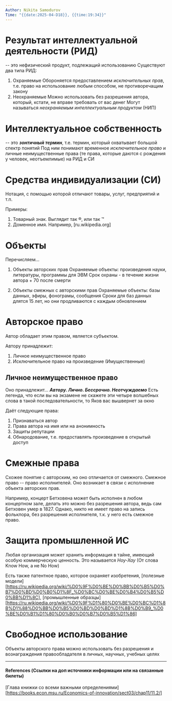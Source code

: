 ```yaml
---
Author: Nikita Samodurov
Time: "{{date:2025-04-D18}}, {{time:19:34}}"
---
```


# Результат интеллектуальной деятельности (РИД)
-- это нефизический продукт, подлежащий использованию
Существуют два типа РИД:
1. Охраняемые 
   Обороняется предоставлением *исключительных прав*, т.е. право на использование любым способом, не противоречащим закону
2. Неохраняемые
   Можно использовать без разрешения автора, который, кстати, не вправе требовать от вас денег
   Могут называться *неохраняемым интеллектуальным продуктом* (НИП)

# Интеллектуальное собственность
-- это ***зонтичный термин***, т.е. термин, который охватывает большой спектр понятий
 Под ним понимают временное *исключительное право* и личные неимущественные права (те права, которые даются с рождения у человек, неотъемлимые) на РИД и СИ
# Средства индивидуализации (СИ) 
Нотация, с помощью которой отличают товары, услуг, предприятий и т.п.

Примеры:
1. Товарный знак.
   Выглядит так ®, или так ™
2. Доменное имя.
   Например, [ru.wikipedia.org]

# Объекты
Перечисляем...

1. Объекты авторских прав
Охраняемые объекты: произведения науки, литературы, программы для ЭВМ
Cрок охраны - в течение жизни автора + 70 после смерти

2. Объекты смежных с авторскими прав
Охраняемые объекты: базы данных, эфиры, фонограмы, сообщения
Сроки для баз данных длятся 15 лет, но они продливаются с каждым обновлением

# Авторское право
Автор обладает этим правом, является субъектом.

Автору принадлежит:
1. Личное неимущественное право
2. Исключительное право на произведение (Имущественные)
## Личное неимущественное право
Оно принадлежит...
***Автору. Лично. Бессрочно. Неотчуждаемо***
Есть легенда, что если вы на экзамене не скажете эти четыре волшебных слова в такой последовательности, то Яков вас вышвернет за окно

Даёт следующие права:
1. Признаваться автор
2. Права автора на имя или на анонимность
3. Защиты репутации
4. Обнародование, т.е. предоставлять произведение в открытый доступ

# Смежные права

Схожее понятие с авторским, но оно отличается от смежного.
Смежное право -- право исполнителей.
Оно возникает в связи с исполнение объекта авторских прав.

Например, концерт Бетховена может быть исполнен в любом концертном зале, делать это можно без разрешения автора, ведь сам Бетховен умер в 1827.
Однако, никто не имеет право на запись фольклора, без разрешения исполнителя, т.к. у него есть смежное право.

# Защита промышленной ИС
Любая организация может хранить информация в тайне, имеющий особую коммерческую ценность. Это называется *Ноу-Хау* (От слова Know How, а не No How)

Есть также патентное право, которое охраняет изобретения, [полезные модели][https://ru.wikipedia.org/wiki/%D0%9F%D0%BE%D0%BB%D0%B5%D0%B7%D0%BD%D0%B0%D1%8F_%D0%BC%D0%BE%D0%B4%D0%B5%D0%BB%D1%8C], [промышленные образцы][https://ru.wikipedia.org/wiki/%D0%9F%D1%80%D0%BE%D0%BC%D1%8B%D1%88%D0%BB%D0%B5%D0%BD%D0%BD%D1%8B%D0%B9_%D0%BE%D0%B1%D1%80%D0%B0%D0%B7%D0%B5%D1%86]

# Свободное использование
Объекты авторского права можно использовать без разрешения и вознаграждения правообладателя в личных, научных, учебных целях

---
#### References (Ссылки на доп источники информации или на связанные билеты)
[Глава книжки со всеми важными определениями][https://books.econ.msu.ru/Economics-of-innovation/sect03/chap11/11.2/]
